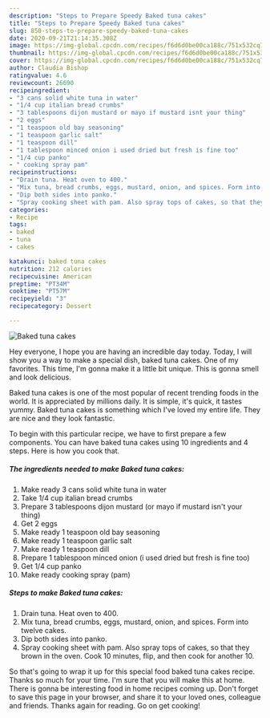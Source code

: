 ```yaml
---
description: "Steps to Prepare Speedy Baked tuna cakes"
title: "Steps to Prepare Speedy Baked tuna cakes"
slug: 850-steps-to-prepare-speedy-baked-tuna-cakes
date: 2020-09-21T21:14:35.308Z
image: https://img-global.cpcdn.com/recipes/f6d6d0be00ca188c/751x532cq70/baked-tuna-cakes-recipe-main-photo.jpg
thumbnail: https://img-global.cpcdn.com/recipes/f6d6d0be00ca188c/751x532cq70/baked-tuna-cakes-recipe-main-photo.jpg
cover: https://img-global.cpcdn.com/recipes/f6d6d0be00ca188c/751x532cq70/baked-tuna-cakes-recipe-main-photo.jpg
author: Claudia Bishop
ratingvalue: 4.6
reviewcount: 26690
recipeingredient:
- "3 cans solid white tuna in water"
- "1/4 cup italian bread crumbs"
- "3 tablespoons dijon mustard or mayo if mustard isnt your thing"
- "2 eggs"
- "1 teaspoon old bay seasoning"
- "1 teaspoon garlic salt"
- "1 teaspoon dill"
- "1 tablespoon minced onion i used dried but fresh is fine too"
- "1/4 cup panko"
- " cooking spray pam"
recipeinstructions:
- "Drain tuna. Heat oven to 400."
- "Mix tuna, bread crumbs, eggs, mustard, onion, and spices. Form into twelve cakes."
- "Dip both sides into panko."
- "Spray cooking sheet with pam. Also spray tops of cakes, so that they brown in the oven. Cook 10 minutes, flip, and then cook for another 10."
categories:
- Recipe
tags:
- baked
- tuna
- cakes

katakunci: baked tuna cakes 
nutrition: 212 calories
recipecuisine: American
preptime: "PT34M"
cooktime: "PT57M"
recipeyield: "3"
recipecategory: Dessert

---
```



![Baked tuna cakes](https://img-global.cpcdn.com/recipes/f6d6d0be00ca188c/751x532cq70/baked-tuna-cakes-recipe-main-photo.jpg)

Hey everyone, I hope you are having an incredible day today. Today, I will show you a way to make a special dish, baked tuna cakes. One of my favorites. This time, I'm gonna make it a little bit unique. This is gonna smell and look delicious.

Baked tuna cakes is one of the most popular of recent trending foods in the world. It is appreciated by millions daily. It is simple, it's quick, it tastes yummy. Baked tuna cakes is something which I've loved my entire life. They are nice and they look fantastic.




To begin with this particular recipe, we have to first prepare a few components. You can have baked tuna cakes using 10 ingredients and 4 steps. Here is how you cook that.

<!--inarticleads1-->

##### The ingredients needed to make Baked tuna cakes:

1. Make ready 3 cans solid white tuna in water
1. Take 1/4 cup italian bread crumbs
1. Prepare 3 tablespoons dijon mustard (or mayo if mustard isn&#39;t your thing)
1. Get 2 eggs
1. Make ready 1 teaspoon old bay seasoning
1. Make ready 1 teaspoon garlic salt
1. Make ready 1 teaspoon dill
1. Prepare 1 tablespoon minced onion (i used dried but fresh is fine too)
1. Get 1/4 cup panko
1. Make ready  cooking spray (pam)




<!--inarticleads2-->

##### Steps to make Baked tuna cakes:

1. Drain tuna. Heat oven to 400.
1. Mix tuna, bread crumbs, eggs, mustard, onion, and spices. Form into twelve cakes.
1. Dip both sides into panko.
1. Spray cooking sheet with pam. Also spray tops of cakes, so that they brown in the oven. Cook 10 minutes, flip, and then cook for another 10.




So that's going to wrap it up for this special food baked tuna cakes recipe. Thanks so much for your time. I'm sure that you will make this at home. There is gonna be interesting food in home recipes coming up. Don't forget to save this page in your browser, and share it to your loved ones, colleague and friends. Thanks again for reading. Go on get cooking!
